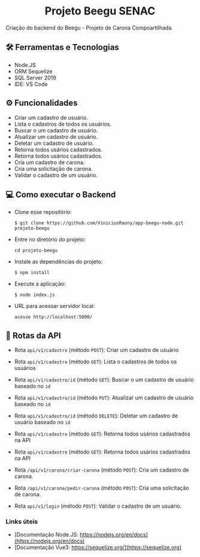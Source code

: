 <h1 align="center">Projeto Beegu SENAC</h1>

Criação do backend do Beegu - Projeto de Carona Compoartilhada.

## 🛠️ Ferramentas e Tecnologias

- Node.JS 
- ORM Sequelize
- SQL Server 2019
- IDE: VS Code


## ⚙ Funcionalidades
- Criar um cadastro de usuário.
- Lista o cadastros de todos os usuários.
- Buscar o um cadastro de usuário.
- Atualizar um cadastro de usuário.
- Deletar um cadastro de usuário.
- Retorna todos usários cadastrados.
- Retorna todos usários cadastrados.
- Cria um cadastro de carona.
- Cria uma solicitação de carona.
- Validar o cadastro de um usuário.


## 💻 Como executar o Backend

- Clone esse repositório:

  ```$ git clone https://github.com/ViniciusRaony/app-beegu-node.git projeto-beegu```

- Entre no diretório do projeto: 

  ```cd projeto-beegu```

- Instale as dependências do projeto:

  ```$ npm install```

- Execute a aplicação:
 
  ```$ node index.js```

- URL para acessar servidor local:

  ```acesse http://localhost:5000/```
  
  
## 🚉 Rotas da API

- Rota ```api/v1/cadastro``` (método ```POST```): Criar um cadastro de usuário

- Rota ```api/v1/cadastro``` (método ```GET```): Lista o cadastros de todos os usuários

- Rota ```api/v1/cadastro/id``` (método ```GET```): Buscar o um cadastro de usuário baseado no ```id```

- Rota ```api/v1/cadastro/id``` (método ```PUT```): Atualizar um cadastro de usuário baseado no ```id```

- Rota ```api/v1/cadastro/id``` (método ```DELETE```): Deletar um cadastro de usuário baseado no ```id```

- Rota ```api/v1/cadastro``` (método ```GET```): Retorna todos usários cadastrados na API

- Rota ```api/v1/cadastro``` (método ```GET```): Retorna todos usários cadastrados na API

- Rota ```/api/v1/carona/criar-carona``` (método ```POST```): Cria um cadastro de carona.

- Rota ```/api/v1/carona/pedir-carona``` (método ```POST```): Cria uma solicitação de carona.

- Rota ```api/v1/login``` (método ```POST```): Validar o cadastro de um usuário.


### Links úteis

- [Documentação Node.JS: https://nodejs.org/en/docs](https://nodejs.org/en/docs)
- [Documentação Vue3: https://sequelize.org/](https://sequelize.org)

